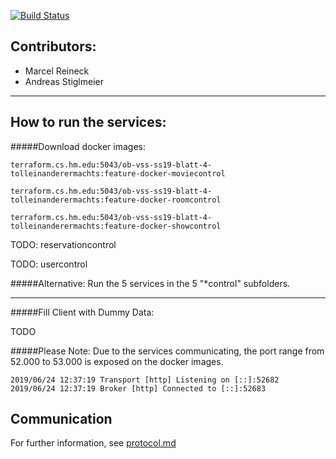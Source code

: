 [![Build Status](https://travis-ci.com/ob-vss-ss19/blatt-4-tolleinanderermachts.svg?branch=develop)](https://travis-ci.com/ob-vss-ss19/blatt-4-tolleinanderermachts)

Contributors:
---
* Marcel Reineck
* Andreas Stiglmeier
 
---
 
How to run the services:
---
#####Download docker images:
````
terraform.cs.hm.edu:5043/ob-vss-ss19-blatt-4-tolleinanderermachts:feature-docker-moviecontrol
````
````
terraform.cs.hm.edu:5043/ob-vss-ss19-blatt-4-tolleinanderermachts:feature-docker-roomcontrol
````
````
terraform.cs.hm.edu:5043/ob-vss-ss19-blatt-4-tolleinanderermachts:feature-docker-showcontrol
````
TODO: reservationcontrol 

TODO: usercontrol 

#####Alternative: Run the 5 services in the 5 "*control" subfolders.

---

#####Fill Client with Dummy Data:

TODO


#####Please Note:
Due to the services communicating, the port range from 52.000 to 53.000 is exposed on the docker images.
````
2019/06/24 12:37:19 Transport [http] Listening on [::]:52682
2019/06/24 12:37:19 Broker [http] Connected to [::]:52683
````

Communication
---
For further information, see [protocol.md](https://github.com/ob-vss-ss19/blatt-4-tolleinanderermachts/blob/develop/protocol.md)
 
